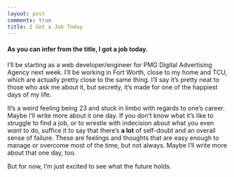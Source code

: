 ```yaml
---
layout: post
comments: true
title: I Got a Job Today
---
```


#### As you can infer from the title, I got a job today. 


I’ll be starting as a web developer/engineer for PMG Digital Advertising Agency next week. I’ll be working in Fort Worth, close to my home and TCU, which are actually pretty close to the same thing. I’ll say it’s pretty neat to those who ask me about it, but secretly, it’s made for one of the happiest days of my life. 


It’s a weird feeling being 23 and stuck in limbo with regards to one’s career. Maybe I’ll write more about it one day. If you don’t know what it’s like to struggle to find a job, or to wrestle with indecision about what you even _want_ to do, suffice it to say that there’s **a lot** of self-doubt and an overall sense of failure. These are feelings and thoughts that are easy enough to manage or overcome most of the time, but not always. Maybe I’ll write more about that one day, too. 


But for now, I’m just excited to see what the future holds. 

